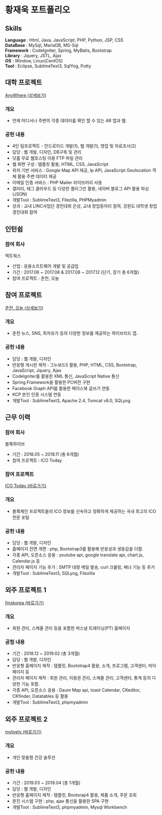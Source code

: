 # 황재욱 포트폴리오
## Skills
**Language** : Html, Java, JavaScript, PHP, Python, JSP, CSS<br>
**DataBase** : MySql, MariaDB, MS-Sql<br>
**Framework** : CodeIgniter, Spring, MyBatis, Bootstrap<br>
**Library** : Jquery, JSTL, Ajax<br>
**OS** : Window, Linux(CentOS)<br>
**Tool** : Eclipse, SublimeText3, SqlYog, Putty<br>

## 대학 프로젝트
[AnyWhere (상세보기)](https://github.com/wsju0857/Anywhere.git)
### 개요
+ 언제 어디서나 주변의 각종 데이터를 확인 할 수 있는 AR 앱과 웹.
### 공헌 내용
+ 4인 팀프로젝트 - 안드로이드 개발(1), 웹 개발(1), 영업 및 자료조사(2)
+ 담당 : 웹 개발, 디자인, DB구축 및 관리
+ 닷홈 무료 웹호스팅 이용 FTP 파일 관리
+ 웹 화면 구성 : 템플릿 활용, HTML, CSS, JavaScript
+ 위치 기반 서비스 : Google Map API 제공, Ip API, JavaScript Geolocation 객체 활용 주변 데이터 제공
+ 이메일 인증 서비스 : PHP Mailer 라이브러리 사용
+ 갤러리, 태그 클라우드 등 다양한 플러그인 활용, 네이버 블로그 API 활용 파싱(JSON)
+ 개발Tool : SublimeText3, Filezilla, PHPMyadmin
+ 성과 : 교내 LINC사업단 경진대회 은상, 교내 창업동아리 참여, 강원도 대학생 창업 경진대회 참여

## 인턴쉽
### 참여 회사
렉트웍스
+ 산업 : 응용소프트웨어 개발 및 공급업
+ 기간 : 2017.06 ~ 2017.08 & 2017.08 ~ 2017.12 (단기, 장기 총 6개월)
+ 참여 프로젝트 : 춘천, 오늘

## 참여 프로젝트
[춘천, 오늘 (상세보기)](https://github.com/wsju0857/ChunCheon-Today.git)
### 개요
+ 춘천 뉴스, SNS, 최저유가 등의 다양한 정보를 제공하는 하이브리드 앱.
### 공헌 내용
+ 담당 : 웹 개발, 디자인
+ 반응형 게시판 제작 : 그누보드5 활용, PHP, HTML, CSS, Bootstrap, JavaScript, Jquery, Ajax
+ CodeIgniter를 활용한 XML 통신, JavaScript Native 통신
+ Spring Framework을 활용한 PC버전 구현
+ Facebook Graph API를 활용한 페이스북 글쓰기 연동
+ KCP 본인 인증 시스템 연동
+ 개발Tool : SublimeText3, Apache 2.4, Tomcat v8.0, SQLyog

## 근무 이력
### 참여 회사
블록하이브
+ 기간 : 2018.05 ~ 2018.11 (총 6개월)
+ 참여 프로젝트 : ICO Today

### 참여 프로젝트
[ICO Today (바로가기)](http://icotoday.com)
### 개요
+ 블록체인 프로젝트들의 ICO 정보를 신속하고 정확하게 제공하는 국내 최고의 ICO 전문 포털
### 공헌 내용
+ 담당 : 웹 개발, 디자인
+ 홈페이지 전면 개편 : php, Bootstrap3를 활용해 반응성과 생동감을 더함.
+ 각종 API, 오픈소스 응용 : youtube api, google translate api, chart.js, Calendar.js 등
+ 관리자 페이지 기능 추가 : SMTP 대량 메일 발송, curl 크롤링, 배너 기능 등 추가
+ 개발Tool : SublimeText3, SQLyog, Filezilla

## 외주 프로젝트 1
[fmskorea (바로가기)](http://fmskorea.net)
### 개요
+ 회원 관리, 스케줄 관리 등을 포함한 퍼스널 트레이닝(PT) 홈페이지
### 공험 내용
+ 기간 : 2018.12 ~ 2019.02 (총 3개월)
+ 담당 : 웹 개발, 디자인
+ 반응형 홈페이지 제작 : 템플릿, Bootstrap4 활용, 소개, 프로그램, 고객센터, 마이페이지 등
+ 관리자 페이지 제작 : 회원 관리, 이용권 관리, 스케줄 관리, 고객센터, 통계 등의 다양한 기능 포함.
+ 각종 API, 오픈소스 응용 : Daum Map api, toast Calendar, CKeditor, CKfinder, Datatables 등 활용
+ 개발Tool : SublimeText3, phpmyadmin

## 외주 프로젝트 2
[mylively (바로가기)](http://mylively.co)
### 개요
+ 개인 맞춤형 건강 솔루션
### 공헌 내용
+ 기간 : 2019.03 ~ 2019.04 (총 1개월)
+ 담당 : 웹 개발, 디자인
+ 반응형 홈페이지 제작 : 템플릿, Bootsrap4 활용, 제품 소개, 주문 조회
+ 문진 시스템 구현 : php, ajax 통신을 활용한 SPA 구현
+ 개발Tool : SublimeText3, phpmyadmin, Mysql Workbench


